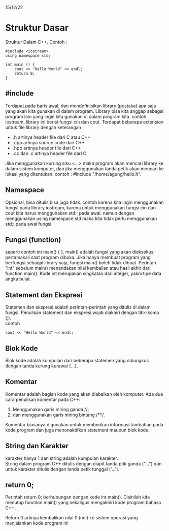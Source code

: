 15/12/22
# Struktur Dasar
Struktur Dalam C++.
Contoh  : 

```
#include <iostream>
using namespace std;

int main () {   
    cout << "Hello World" << endl;
    return 0;
}
```

## #include
Terdapat pada baris awal, dan mendefinisikan library (pustaka) apa saja yang akan kita gunakan di dalam program.
Library bisa kita anggap sebagai program lain yang ingin kita gunakan di dalam program kita.
contoh iostream, library ini berisi fungsi cin dan cout.
Terdapat beberapa extension untuk file library dengan keterangan    : 
- .h artinya header file dari C atau C++
- .cpp artinya source code dari C++
- .hpp artinya header file dari C++ 
- .cc dan .c artinya header file dari C.

Jika menggunakan kurung siku <...> maka program akan mencari library ke dalam sistem komputer, dan jika menggunakan tanda petik akan mencari ke lokasi yang ditentukan. contoh : #include "/home/agung/hello.h".

## Namespace
Opsional, bisa ditulis bisa juga tidak.
contoh karena kita ingin menggunakan fungsi pada library iostream, karena untuk menggunakan fungsi cin dan cout kita harus menggunakan std:: pada awal. namun dengan menggunakan using namespace std maka kita tidak perlu menggunakan std:: pada awal fungsi.

## Fungsi (function)
seperti contoh int main() { }. main() adalah fungsi yang akan dieksekusi pertamakali saat program dibuka.
Jika hanya membuat program yang berfungsi sebagai library saja, fungsi main() boleh tidak dibuat.
Perintah “int” sebelum main() menandakan nilai kembalian atau hasil akhir dari function main(). Kode int merupakan singkatan dari integer, yakni tipe data angka bulat.

## Statement dan Ekspresi
Statemen dan ekspresi adalah perintah-perintah yang ditulis di dalam fungsi.
Penulisan statement dan ekspresi wajib diakhiri dengan titik-koma (;).  
contoh 
```    
cout << "Hello World" << endl;
```

## Blok Kode
Blok kode adalah kumpulan dari beberapa statemen yang dibungkus dengan tanda kurung kurawal {...}.

## Komentar
Komentar adalah bagian kode yang akan diabaikan oleh komputer. Ada dua cara penulisan komentar pada C++:

1. Menggunakan garis miring ganda //;
2. dan menggunakan garis miring bintang /**/.

Komentar biasanya digunakan untuk memberikan informasi tambahan pada kode program dan juga menonaktifkan statement maupun blok kode.

## String dan Karakter
karakter hanya 1 dan string adalah kumpulan karakter.       
String dalam program C++ ditulis dengan diapit tanda ptik ganda ("...") dan untuk karakter ditulis dengan tanda petik tunggal ('...').

## return 0;
Perintah return 0; berhubungan dengan kode int main(). Disinilah kita menutup function main() yang sekaligus mengakhiri kode program bahasa C++.

Return 0 artinya kembalikan nilai 0 (nol) ke sistem operasi yang menjalankan kode program ini